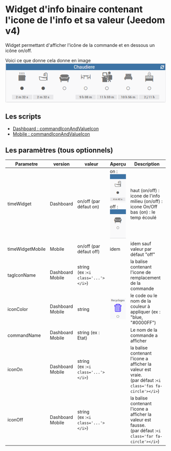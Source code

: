 # Widget d'info binaire contenant l'icone de l'info et sa valeur (Jeedom v4)
Widget permettant d'afficher l'icône de la commande et en dessous un icône on/off.

Voici ce que donne cela donne en image
![Exemple](../doc/commandIconAndValueIcon/cmdIconAndValue_Example.png)

## Les scripts 
- [Dashboard : commandIconAndValueIcon](./cmd.info.binary.commandIconAndValueIcon.html)
- [Mobile : commandIconAndValueIcon](./cmd.info.binary.commandIconAndValueIcon_Mobile.html)

## Les paramètres (tous optionnels)

|Parametre|version|valeur|Aperçu|Description|
|-|-|-|-|-|
|timeWidget|Dashboard|on/off (par défaut on)|on :<br/>![ex. avec time widget](../doc/commandIconAndValueIcon/cmdIconAndValue_timeWidget.png)<br/>off :<br/>![ex. sans time widget](../doc/commandIconAndValueIcon/cmdIconAndValue.png)|haut (on/off) : icone de l'info<br/>milieu (on/off) : icone On/Off<br/>bas (on) : le temp écoulé|
|timeWidgetMobile|Mobile|on/off (par défaut off)|idem|idem sauf valeur par défaut "off"|
|tagIconName|Dashboard<br/>Mobile|string<br/>(ex :`<i class='...'></i>`)||la balise contenant l'icone de remplacement de la commande|
|iconColor|Dashboard<br/>Mobile|string|![Exemple](../doc/commandIconAndValueIcon/cmdIconAndValueWithColor.png)|le code ou le nom de la couleur à appliquer (ex : "blue, "#0000FF")|
|commandName|Dashboard<br/>Mobile|string (ex : Etat)||Le nom de la commande a afficher|
|iconOn|Dashboard<br/>Mobile|string<br/>(ex :`<i class='...'></i>`)||la balise contenant l'icone a afficher la valeur est vraie.<br/> (par défaut :`<i class='fas fa-circle'></i>`)|
|iconOff|Dashboard<br/>Mobile|string<br/>(ex :`<i class='...'></i>`)||la balise contenant l'icone a afficher la valeur est fausse.<br/> (par défaut :`<i class='far fa-circle'></i>`)|
